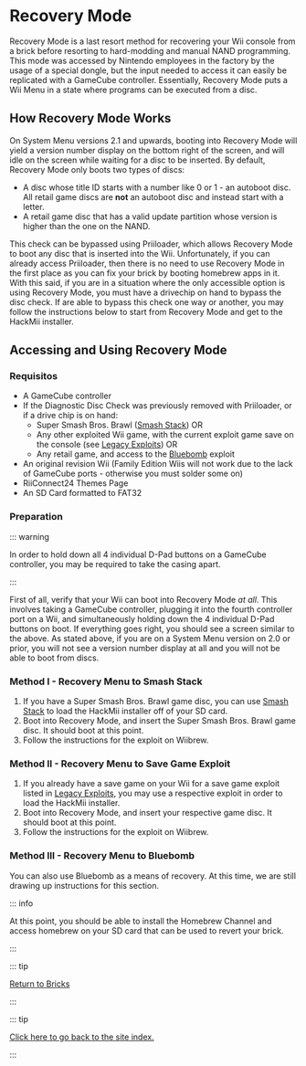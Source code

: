 # Recovery Mode

Recovery Mode is a last resort method for recovering your Wii console from a brick before resorting to hard-modding and manual NAND programming. This mode was accessed by Nintendo employees in the factory by the usage of a special dongle, but the input needed to access it can easily be replicated with a GameCube controller. Essentially, Recovery Mode puts a Wii Menu in a state where programs can be executed from a disc.

## How Recovery Mode Works

On System Menu versions 2.1 and upwards, booting into Recovery Mode will yield a version number display on the bottom right of the screen, and will idle on the screen while waiting for a disc to be inserted. By default, Recovery Mode only boots two types of discs:

- A disc whose title ID starts with a number like 0 or 1 - an autoboot disc. All retail game discs are **not** an autoboot disc and instead start with a letter.
- A retail game disc that has a valid update partition whose version is higher than the one on the NAND.

This check can be bypassed using Priiloader, which allows Recovery Mode to boot any disc that is inserted into the Wii. Unfortunately, if you can already access Priiloader, then there is no need to use Recovery Mode in the first place as you can fix your brick by booting homebrew apps in it. With this said, if you are in a situation where the only accessible option is using Recovery Mode, you must have a drivechip on hand to bypass the disc check. If are able to bypass this check one way or another, you may follow the instructions below to start from Recovery Mode and get to the HackMii installer.

## Accessing and Using Recovery Mode

### Requisitos

- A GameCube controller
- If the Diagnostic Disc Check was previously removed with Priiloader, or if a drive chip is on hand:
  - Super Smash Bros. Brawl ([Smash Stack](legacy-exploits#smash-stack)) OR
  - Any other exploited Wii game, with the current exploit game save on the console (see [Legacy Exploits](legacy-exploits)) OR
  - Any retail game, and access to the [Bluebomb](bluebomb) exploit
- An original revision Wii (Family Edition Wiis will not work due to the lack of GameCube ports - otherwise you must solder some on)
- RiiConnect24 Themes Page
- An SD Card formatted to FAT32

### Preparation

::: warning

In order to hold down all 4 individual D-Pad buttons on a GameCube controller, you may be required to take the casing apart.

:::

First of all, verify that your Wii can boot into Recovery Mode _at all_. This involves taking a GameCube controller, plugging it into the fourth controller port on a Wii, and simultaneously holding down the 4 individual D-Pad buttons on boot. If everything goes right, you should see a screen similar to the above. As stated above, if you are on a System Menu version on 2.0 or prior, you will not see a version number display at all and you will not be able to boot from discs.

### Method I - Recovery Menu to Smash Stack

1. If you have a Super Smash Bros. Brawl game disc, you can use [Smash Stack](legacy-exploits#smash-stack) to load the HackMii installer off of your SD card.
2. Boot into Recovery Mode, and insert the Super Smash Bros. Brawl game disc. It should boot at this point.
3. Follow the instructions for the exploit on Wiibrew.

### Method II - Recovery Menu to Save Game Exploit

1. If you already have a save game on your Wii for a save game exploit listed in [Legacy Exploits](legacy-exploits), you may use a respective exploit in order to load the HackMii installer.
2. Boot into Recovery Mode, and insert your respective game disc. It should boot at this point.
3. Follow the instructions for the exploit on Wiibrew.

### Method III - Recovery Menu to Bluebomb

You can also use Bluebomb as a means of recovery. At this time, we are still drawing up instructions for this section.

::: info

At this point, you should be able to install the Homebrew Channel and access homebrew on your SD card that can be used to revert your brick.

:::

::: tip

[Return to Bricks](bricks)

:::

::: tip

[Click here to go back to the site index.](site-navigation)

:::
